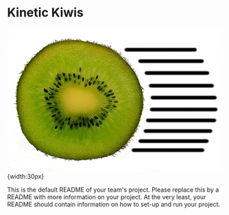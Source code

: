 # Kinetic Kiwis

![Kinetic Kiwis](logo.png){width:30px}

This is the default README of your team's project. Please replace this by a README with more information on your project. At the very least, your README should contain information on how to set-up and run your project.
